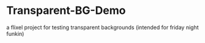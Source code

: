# Transparent-BG-Demo
a flixel project for testing transparent backgrounds (intended for friday night funkin)

